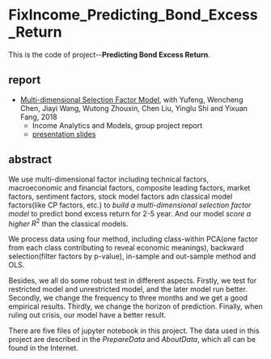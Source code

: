 # FixIncome_Predicting_Bond_Excess_Return

This is the code of project--**Predicting Bond Excess Return**.

## report

* [Multi-dimensional Selection Factor Model](http://xuganchen.com/download/20181211FIreport.pdf), with Yufeng, Wencheng Chen, Jiayi Wang, Wutong Zhouxin, Chen Liu, Yinglu Shi and Yixuan Fang, 2018
  * Income Analytics and Models, group project report
  * [presentation slides](http://xuganchen.com/download/20181211FIpre.pdf)

## abstract

We use multi-dimensional factor including technical factors, macroeconomic and financial factors, composite leading factors, market factors, sentiment factors, stock model factors adn classical model factors(like CP factors, etc.) to *build a multi-dimensional selection factor model* to predict bond excess return for 2-5 year. And our model *score a higher* $R^2$ than the classical models.

We process data using four method, including class-within PCA(one factor from each class contributing to reveal economic meanings), backward selection(filter factors by p-value), in-sample and out-sample method and OLS.

Besides, we all do some robust test in different aspects. Firstly, we test for restricted model and unrestricted model, and the later model run better. Secondly, we change the frequency to three months and we get a good empirical results. Thirdly, we change the horizon of prediction. Finally, when ruling out crisis, our model have a better result.

There are five files of jupyter notebook in this project. The data used in this project
are described in the *PrepareData* and *AboutData*, which all can be found in the Internet.
